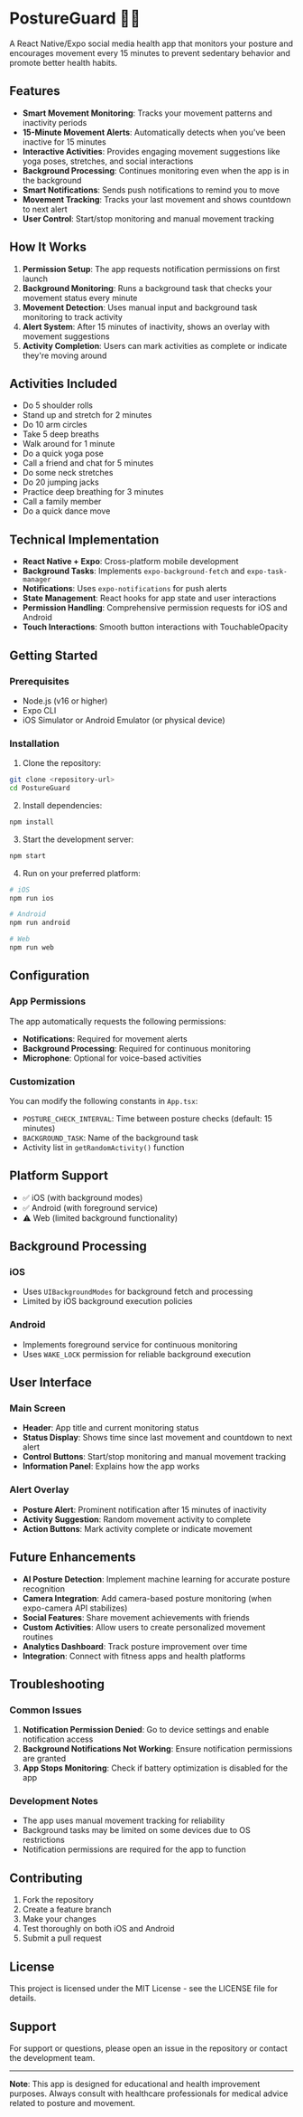 # PostureGuard 🧘‍♀️

A React Native/Expo social media health app that monitors your posture and encourages movement every 15 minutes to prevent sedentary behavior and promote better health habits.

## Features

- **Smart Movement Monitoring**: Tracks your movement patterns and inactivity periods
- **15-Minute Movement Alerts**: Automatically detects when you've been inactive for 15 minutes
- **Interactive Activities**: Provides engaging movement suggestions like yoga poses, stretches, and social interactions
- **Background Processing**: Continues monitoring even when the app is in the background
- **Smart Notifications**: Sends push notifications to remind you to move
- **Movement Tracking**: Tracks your last movement and shows countdown to next alert
- **User Control**: Start/stop monitoring and manual movement tracking

## How It Works

1. **Permission Setup**: The app requests notification permissions on first launch
2. **Background Monitoring**: Runs a background task that checks your movement status every minute
3. **Movement Detection**: Uses manual input and background task monitoring to track activity
4. **Alert System**: After 15 minutes of inactivity, shows an overlay with movement suggestions
5. **Activity Completion**: Users can mark activities as complete or indicate they're moving around

## Activities Included

- Do 5 shoulder rolls
- Stand up and stretch for 2 minutes
- Do 10 arm circles
- Take 5 deep breaths
- Walk around for 1 minute
- Do a quick yoga pose
- Call a friend and chat for 5 minutes
- Do some neck stretches
- Do 20 jumping jacks
- Practice deep breathing for 3 minutes
- Call a family member
- Do a quick dance move

## Technical Implementation

- **React Native + Expo**: Cross-platform mobile development
- **Background Tasks**: Implements `expo-background-fetch` and `expo-task-manager`
- **Notifications**: Uses `expo-notifications` for push alerts
- **State Management**: React hooks for app state and user interactions
- **Permission Handling**: Comprehensive permission requests for iOS and Android
- **Touch Interactions**: Smooth button interactions with TouchableOpacity

## Getting Started

### Prerequisites

- Node.js (v16 or higher)
- Expo CLI
- iOS Simulator or Android Emulator (or physical device)

### Installation

1. Clone the repository:
```bash
git clone <repository-url>
cd PostureGuard
```

2. Install dependencies:
```bash
npm install
```

3. Start the development server:
```bash
npm start
```

4. Run on your preferred platform:
```bash
# iOS
npm run ios

# Android
npm run android

# Web
npm run web
```

## Configuration

### App Permissions

The app automatically requests the following permissions:

- **Notifications**: Required for movement alerts
- **Background Processing**: Required for continuous monitoring
- **Microphone**: Optional for voice-based activities

### Customization

You can modify the following constants in `App.tsx`:

- `POSTURE_CHECK_INTERVAL`: Time between posture checks (default: 15 minutes)
- `BACKGROUND_TASK`: Name of the background task
- Activity list in `getRandomActivity()` function

## Platform Support

- ✅ iOS (with background modes)
- ✅ Android (with foreground service)
- ⚠️ Web (limited background functionality)

## Background Processing

### iOS
- Uses `UIBackgroundModes` for background fetch and processing
- Limited by iOS background execution policies

### Android
- Implements foreground service for continuous monitoring
- Uses `WAKE_LOCK` permission for reliable background execution

## User Interface

### Main Screen
- **Header**: App title and current monitoring status
- **Status Display**: Shows time since last movement and countdown to next alert
- **Control Buttons**: Start/stop monitoring and manual movement tracking
- **Information Panel**: Explains how the app works

### Alert Overlay
- **Posture Alert**: Prominent notification after 15 minutes of inactivity
- **Activity Suggestion**: Random movement activity to complete
- **Action Buttons**: Mark activity complete or indicate movement

## Future Enhancements

- **AI Posture Detection**: Implement machine learning for accurate posture recognition
- **Camera Integration**: Add camera-based posture monitoring (when expo-camera API stabilizes)
- **Social Features**: Share movement achievements with friends
- **Custom Activities**: Allow users to create personalized movement routines
- **Analytics Dashboard**: Track posture improvement over time
- **Integration**: Connect with fitness apps and health platforms

## Troubleshooting

### Common Issues

1. **Notification Permission Denied**: Go to device settings and enable notification access
2. **Background Notifications Not Working**: Ensure notification permissions are granted
3. **App Stops Monitoring**: Check if battery optimization is disabled for the app

### Development Notes

- The app uses manual movement tracking for reliability
- Background tasks may be limited on some devices due to OS restrictions
- Notification permissions are required for the app to function

## Contributing

1. Fork the repository
2. Create a feature branch
3. Make your changes
4. Test thoroughly on both iOS and Android
5. Submit a pull request

## License

This project is licensed under the MIT License - see the LICENSE file for details.

## Support

For support or questions, please open an issue in the repository or contact the development team.

---

**Note**: This app is designed for educational and health improvement purposes. Always consult with healthcare professionals for medical advice related to posture and movement.
